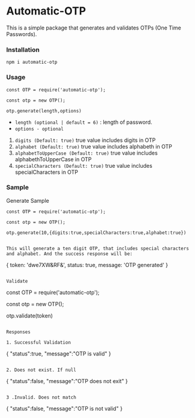 # Automatic-OTP

This is a simple package that generates and validates OTPs (One Time Passwords).

### Installation

```
npm i automatic-otp

```

### Usage

```
const OTP = require('automatic-otp');

const otp = new OTP();

otp.generate(length,options)

```

- `length (optional | default = 6)` : length of password.
- `options - optional`

1.  `digits (Default: true)` true value includes digits in OTP
2.  `alphabet (Default: true)` true value includes alphabeth in OTP
3.  `alphabetToUpperCase (Default: true)` true value includes alphabethToUpperCase in OTP
4.  `specialCharacters (Default: true)` true value includes specialCharacters in OTP

### Sample

Generate Sample

```
const OTP = require('automatic-otp');

const otp = new OTP();

otp.generate(10,{digits:true,specialCharacters:true,alphabet:true})

```

```

This will generate a ten digit OTP, that includes special characters and alphabet. And the success response will be:

```

{
token: 'dwe7XW&RF&',
status: true,
message: 'OTP generated'
}

```

Validate

```

const OTP = require('automatic-otp');

const otp = new OTP();

otp.validate(token)

```

Responses

1. Successful Validation

```

{
"status":true,
"message":"OTP is valid"
}

```

2. Does not exist. If null

```

{
"status":false,
"message":"OTP does not exit"
}

```

3 .Invalid. Does not match

```

{
"status":false,
"message":"OTP is not valid"
}

```

```
